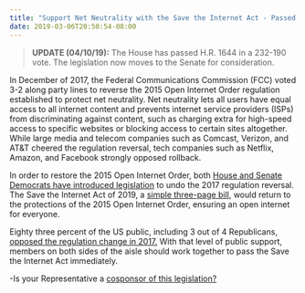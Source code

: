 ```yaml
---
title: "Support Net Neutrality with the Save the Internet Act - Passed House, Needs Senate Vote"
date: 2019-03-06T20:50:54-08:00
---
```

>**UPDATE (04/10/19):** The House has passed H.R. 1644 in a 232-190 vote. The legislation now moves to the Senate for consideration. 

In December of 2017, the Federal Communications Commission (FCC) voted 3-2 along party lines to reverse the 2015 Open Internet Order regulation established to protect net neutrality. Net neutrality lets all users have equal access to all internet content and prevents internet service providers (ISPs) from discriminating against content, such as charging extra for high-speed access to specific websites or blocking access to certain sites altogether. While large media and telecom companies such as Comcast, Verizon, and AT&T cheered the regulation reversal, tech companies such as Netflix, Amazon, and Facebook strongly opposed rollback. 

In order to restore the 2015 Open Internet Order, both [House and Senate Democrats have introduced legislation](https://www.nbcnews.com/tech/tech-news/democrats-unveil-save-internet-act-restore-net-neutrality-laws-n980051) to undo the 2017 regulation reversal. The Save the Internet Act of 2019, a [simple three-page bill](https://twitter.com/SenMarkey/status/1103331524374605825), would return to the protections of the 2015 Open Internet Order, ensuring an open internet for everyone.

Eighty three percent of the US public, including 3 out of 4 Republicans, [opposed the regulation change in 2017.]( https://www.washingtonpost.com/news/the-switch/wp/2017/12/12/this-poll-gave-americans-a-detailed-case-for-and-against-the-fccs-net-neutrality-plan-the-reaction-among-republicans-was-striking/?utm_term=.b66263cd8976) With that level of public support, members on both sides of the aisle should work together to pass the Save the Internet Act immediately. 

-Is your Representative a [cosponsor of this legislation?](https://www.congress.gov/bill/116th-congress/house-bill/1644/cosponsors)
